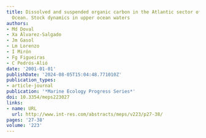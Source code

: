 ```yaml
---
title: Dissolved and suspended organic carbon in the Atlantic sector of the Southern
  Ocean. Stock dynamics in upper ocean waters
authors:
- Md Doval
- Xa Álvarez-Salgado
- Jm Gasol
- Lm Lorenzo
- I Mirón
- Fg Figueiras
- C Pedrós-Alió
date: '2001-01-01'
publishDate: '2024-08-05T15:04:48.771010Z'
publication_types:
- article-journal
publication: '*Marine Ecology Progress Series*'
doi: 10.3354/meps223027
links:
- name: URL
  url: http://www.int-res.com/abstracts/meps/v223/p27-38/
pages: '27-38'
volume: '223'
---
```

